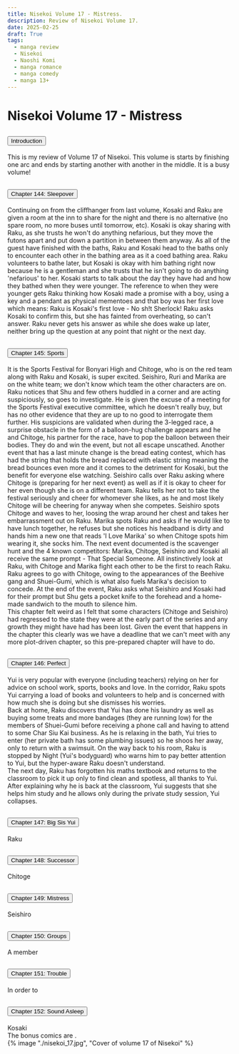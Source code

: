 ```yaml
---
title: Nisekoi Volume 17 - Mistress.
description: Review of Nisekoi Volume 17.
date: 2025-02-25
draft: True
tags:
  - manga review
  - Nisekoi
  - Naoshi Komi
  - manga romance
  - manga comedy
  - manga 13+
---
```


<div class="container fluid">
  <h1 class="col align-self-center">Nisekoi Volume 17 - Mistress</h1>
  <div class="row justify-content-center">
    <div class="col-8">  
        <div class="accordion" id="accordionObject">
            <div class="accordion-item">
            <h2 class="accordion-header" id="headingOne">
                <button class="accordion-button" 
                    type="button" 
                    data-bs-toggle="collapse" 
                    data-bs-target="#collapseOne" 
                    aria-expanded="true" 
                    aria-controls="collapseOne">
                    Introduction
                </button>
            </h2>
                <div id="collapseOne" 
                    class="accordion-collapse collapse show" 
                    aria-labelledby="headingOne"
                    data-bs-parent="#accordionObject">
                    <div class="accordion-body">
                    This is my review of Volume 17 of Nisekoi. This volume is starts by finishing one arc and ends by starting another with another in the middle. It is a busy volume!
                    </div>
                </div>
            </div>
            <div class="accordion-item">
            <h2 class="accordion-header" id="headingTwo">
                <button class="accordion-button collapsed" 
                type="button" 
                data-bs-toggle="collapse" 
                data-bs-target="#collapseTwo" 
                aria-expanded="false" 
                aria-controls="collapseTwo">
                Chapter 144: Sleepover
                </button>
                </h2>
                <div id="collapseTwo" 
                    class="accordion-collapse collapse" 
                    aria-labelledby="headingTwo"
                    data-bs-parent="#accordionObject">
                    <div class="accordion-body">
                    Continuing on from the cliffhanger from last volume, Kosaki and Raku are given a room at the inn to share for the night and there is no alternative (no spare room, no more buses until tomorrow, etc). Kosaki is okay sharing with Raku, as she trusts he won't do anything nefarious, but they move the futons apart and put down a partition in between them anyway. As all of the guest have finished with the baths, Raku and Kosaki head to the baths only to encounter each other in the bathing area as it a coed bathing area. Raku volunteers to bathe later, but Kosaki is okay with him bathing right now because he is a gentleman and she trusts that he isn't going to do anything 'nefarious' to her. Kosaki starts to talk about the day they have had and how they bathed when they were younger. The reference to when they were younger gets Raku thinking how Kosaki made a promise with a boy, using a key and a pendant as physical mementoes and that boy was her first love which means: Raku is Kosaki's first love - No sh!t Sherlock! Raku asks Kosaki to confirm this, but she has fainted from overheating, so can't answer. Raku never gets his answer as while she does wake up later, neither bring up the question at any point that night or the next day.
                    </div>
                </div>
            </div>
            <div class="accordion-item">
            <h2 class="accordion-header" id="headingThree">
                <button class="accordion-button collapsed" 
                type="button" 
                data-bs-toggle="collapse" 
                data-bs-target="#collapseThree" 
                aria-expanded="false" 
                aria-controls="collapseThree">
                Chapter 145: Sports
                </button>
                </h2>
                <div id="collapseThree" 
                    class="accordion-collapse collapse" 
                    aria-labelledby="headingThree"
                    data-bs-parent="#accordionObject">
                    <div class="accordion-body">
                    It is the Sports Festival for Bonyari High and Chitoge, who is on the red team along with Raku and Kosaki, is super excited. Seishiro, Ruri and Marika are on the white team; we don't know which team the other characters are on. Raku notices that Shu and few others huddled in a corner and are acting suspiciously, so goes to investigate. He is given the excuse of a meeting for the Sports Festival executive committee, which he doesn't really buy, but has no other evidence that they are up to no good to interrogate them further. His suspicions are validated when during the 3-legged race, a surprise obstacle in the form of a balloon-hug challenge appears and he and Chitoge, his partner for the race, have to pop the balloon between their bodies. They do and win the event, but not all escape unscathed. Another event that has a last minute change is the bread eating contest, which has had the string that holds the bread replaced with elastic string meaning the bread bounces even more and it comes to the detriment for Kosaki, but the benefit for everyone else watching. Seishiro calls over Raku asking where Chitoge is (preparing for her next event) as well as if it is okay to cheer for her even though she is on a different team. Raku tells her not to take the festival seriously and cheer for whomever she likes, as he and most likely Chitoge will be cheering for anyway when she competes. Seishiro spots Chitoge and waves to her, loosing the wrap around her chest and takes her embarrassment out on Raku. Marika spots Raku and asks if he would like to have lunch together, he refuses but she notices his headband is dirty and hands him a new one that reads 'I Love Marika' so when Chitoge spots him wearing it, she socks him. The next event documented is the scavenger hunt and the 4 known competitors: Marika, Chitoge, Seishiro and Kosaki all receive the same prompt - That Special Someone. All instinctively look at Raku, with Chitoge and Marika fight each other to be the first to reach Raku. Raku agrees to go with Chitoge, owing to the appearances of the Beehive gang and Shuei-Gumi, which is what also fuels Marika's decision to concede. At the end of the event, Raku asks what Seishiro and Kosaki had for their prompt but Shu gets a pocket knife to the forehead and a home-made sandwich to the mouth to silence him.<br/>
                    This chapter felt weird as I felt that some characters (Chitoge and Seishiro) had regressed to the state they were at the early part of the series and any growth they might have had has been lost. Given the event that happens in the chapter this clearly was we have a deadline that we can't meet with any more plot-driven chapter, so this pre-prepared chapter will have to do.
                    </div>
                </div>
            </div>
            <div class="accordion-item">
            <h2 class="accordion-header" id="headingFour">
                <button class="accordion-button collapsed" 
                type="button" 
                data-bs-toggle="collapse" 
                data-bs-target="#collapseFour" 
                aria-expanded="false" 
                aria-controls="collapseFour">
                Chapter 146: Perfect
                </button>
                </h2>
                <div id="collapseFour" 
                    class="accordion-collapse collapse" 
                    aria-labelledby="headingFour"
                    data-bs-parent="#accordionObject">
                    <div class="accordion-body">
                    Yui is very popular with everyone (including teachers) relying on her for advice on school work, sports, books and love. In the corridor, Raku spots Yui carrying a load of books and volunteers to help and is concerned with how much she is doing but she dismisses his worries.<br/> 
                    Back at home, Raku discovers that Yui has done his laundry as well as buying some treats and more bandages (they are running low) for the members of Shuei-Gumi before receiving a phone call and having to attend to some Char Siu Kai business. As he is relaxing in the bath, Yui tries to enter (her private bath has some plumbing issues) so he shoos her away, only to return with a swimsuit. On the way back to his room, Raku is stopped by Night (Yui's bodyguard) who warns him to pay better attention to Yui, but the hyper-aware Raku doesn't understand.<br/>
                    The next day, Raku has forgotten his maths textbook and returns to the classroom to pick it up only to find clean and spotless, all thanks to Yui. After explaining why he is back at the classroom, Yui suggests that she helps him study and he allows only during the private study session, Yui collapses.
                    </div>
                </div>
            </div>
            <div class="accordion-item">
            <h2 class="accordion-header" id="headingFive">
                <button class="accordion-button collapsed" 
                type="button" 
                data-bs-toggle="collapse" 
                data-bs-target="#collapseFive" 
                aria-expanded="false" 
                aria-controls="collapseFive">
                Chapter 147: Big Sis Yui
                </button>
                </h2>
                <div id="collapseFive" 
                    class="accordion-collapse collapse" 
                    aria-labelledby="headingFive"
                    data-bs-parent="#accordionObject">
                    <div class="accordion-body">
                    Raku  
                    </div>
                </div>
            </div>
            <div class="accordion-item">
            <h2 class="accordion-header" id="headingSix">
                <button class="accordion-button collapsed" 
                type="button" 
                data-bs-toggle="collapse" 
                data-bs-target="#collapseSix" 
                aria-expanded="false" 
                aria-controls="collapseSix">
                Chapter 148: Successor
                </button>
                </h2>
                <div id="collapseSix" 
                    class="accordion-collapse collapse" 
                    aria-labelledby="headingSix"
                    data-bs-parent="#accordionObject">
                    <div class="accordion-body">
                    Chitoge 
                    </div>
                </div>
            </div>
            <div class="accordion-item">
            <h2 class="accordion-header" id="headingSeven">
                <button class="accordion-button collapsed" 
                type="button" 
                data-bs-toggle="collapse" 
                data-bs-target="#collapseSeven" 
                aria-expanded="false" 
                aria-controls="collapseSeven">
                Chapter 149: Mistress
                </button>
                </h2>
                <div id="collapseSeven" 
                    class="accordion-collapse collapse" 
                    aria-labelledby="headingSeven"
                    data-bs-parent="#accordionObject">
                    <div class="accordion-body">
                    Seishiro
                    </div>
                </div>
            </div>
            <div class="accordion-item">
            <h2 class="accordion-header" id="headingEight">
                <button class="accordion-button collapsed" 
                type="button" 
                data-bs-toggle="collapse" 
                data-bs-target="#collapseEight" 
                aria-expanded="false" 
                aria-controls="collapseEight">
                Chapter 150: Groups
                </button>
                </h2>
                <div id="collapseEight" 
                    class="accordion-collapse collapse" 
                    aria-labelledby="headingEight"
                    data-bs-parent="#accordionObject">
                    <div class="accordion-body">
                    A member 
                    </div>
                </div>
            </div>
            <div class="accordion-item">
            <h2 class="accordion-header" id="headingNine">
                <button class="accordion-button collapsed" 
                type="button" 
                data-bs-toggle="collapse" 
                data-bs-target="#collapseNine" 
                aria-expanded="false" 
                aria-controls="collapseNine">
                Chapter 151: Trouble
                </button>
                </h2>
                <div id="collapseNine" 
                    class="accordion-collapse collapse" 
                    aria-labelledby="headingNine"
                    data-bs-parent="#accordionObject">
                    <div class="accordion-body">
                    In order to
                    </div>
                </div>
            </div>
            <div class="accordion-item">
            <h2 class="accordion-header" id="headingTen">
                <button class="accordion-button collapsed" 
                type="button" 
                data-bs-toggle="collapse" 
                data-bs-target="#collapseTen" 
                aria-expanded="false" 
                aria-controls="collapseTen">
                Chapter 152: Sound Asleep
                </button>
            </h2>
                <div id="collapseTen" 
                    class="accordion-collapse collapse" 
                    aria-labelledby="headingTen"
                    data-bs-parent="#accordionObject">
                    <div class="accordion-body">
                    Kosaki <br/>
                    The bonus comics are .
                    </div>
                </div>
            </div>
        </div>
    </div>
        {% image "./nisekoi_17.jpg", "Cover of volume 17 of Nisekoi" %}
    </div>
  </div>
</div>